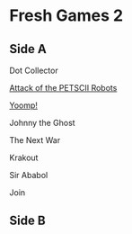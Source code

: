 # Fresh Games 2

## Side A

Dot Collector

[Attack of the PETSCII Robots](../a/sg-petscii-robots.md)

[Yoomp!](../y/sg-yoomp.md)

Johnny the Ghost

The Next War

Krakout

Sir Ababol

Join

## Side B

